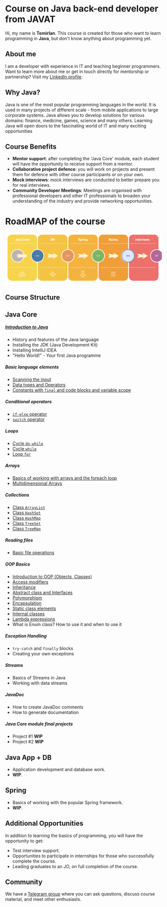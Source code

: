 # Course on Java back-end developer from JAVAT
Hi, my name is **Temirlan**. This course is created for those who want to learn programming in **Java**,
but don't know anything about programming yet.

## About me
I am a developer with experience in IT and teaching beginner programmers. Want to learn more about me or get in touch
directly for mentorship or partnership? Visit my [LinkedIn profile](https://www.linkedin.com/in/temirlan100).

## Why Java?
Java is one of the most popular programming languages in the world. It is used in many projects of different
scale - from mobile applications to large corporate systems. Java allows you to develop solutions for various
domains: finance, medicine, games, science and many others. Learning Java will open doors to the fascinating world of IT
and many exciting opportunities

## Course Benefits
- **Mentor support**: after completing the 'Java Core' module, each student will have the opportunity to receive support from a mentor.
- **Collaborative project defence**: you will work on projects and present them for defence with other course participants or on your own.
- **Mock interviews**: mock interviews are conducted to better prepare you for real interviews.
- **Community Developer Meetings**: Meetings are organised with professional developers and other IT professionals to broaden your understanding of the industry and provide networking opportunities.

# RoadMAP of the course
![roadmap](Img/ROADMAP.png)

## Course Structure
## **Java Core**
##### [Introduction to Java](JavaCore/lessons/hello_world.MD)
- History and features of the Java language
- Installing the JDK (Java Development Kit)
- Installing IntelliJ IDEA
- "Hello World!" - Your first Java programme

##### Basic language elements
- [Scanning the input](JavaCore/lessons/linput_scanning.MD)
- [Data types and Operators](JavaCore/lessons/data_types_operators.MD)
- [Constants with `final` and code blocks and variable scope](JavaCore/lessons/finak_blocks.MD)

##### Conditional operators
- [`if-else` operator](JavaCore/lessons/if_else.MD)
- [`switch` operator](JavaCore/lessons/switch.MD)

##### Loops
- [Cycle `do-while`](JavaCore/lessons/do_while.MD)
- [Cycle `while`](JavaCore/lessons/while.MD)
- [Loop `for`](JavaCore/lessons/for_loop.MD)

##### Arrays
- [Basics of working with arrays and the foreach loop](JavaCore/lessons/array.MD)
- [Multidimensional Arrays](JavaCore/lessons/matrix.MD)

##### Collections
- [Class `ArrayList`](JavaCore/lessons/list_arraylist.MD)
- [Class `HashSet`](JavaCore/lessons/set_hashset.MD)
- [Class `HashMap`](JavaCore/lessons/map_hashmap.MD)
- [Class `TreeSet`](JavaCore/lessons/treeset.MD)
- [Class `TreeMap`](JavaCore/lessons/treemap.MD)

##### Reading files
- [Basic file operations](JavaCore/lessons/file_io.MD)

##### OOP Basics
- [Introduction to OOP (Objects, Classes)](JavaCore/lessons/intro_oop.MD)
- [Access modifiers](JavaCore/lessons/access_modifiers.MD)
- [Inheritance](JavaCore/lessons/inheritance.MD)
- [Abstract class and Interfaces](JavaCore/lessons/abstract_class_interface.MD)
- [Polymorphism](JavaCore/lessons/polymorphism.MD)
- [Encapsulation](JavaCore/lessons/encapsulation.MD)
- [Static class elements](JavaCore/lessons/static.MD)
- [Internal classes](JavaCore/lessons/internal_class.MD)
- [Lambda expressions](JavaCore/lessons/lambda.MD)
- What is Enum class? How to use it and when to use it

##### Exception Handling
- `try-catch` and `finally` blocks
- Creating your own exceptions

##### Streams
- Basics of Streams in Java
- Working with data streams

##### JavaDoc
- How to create JavaDoc comments
- How to generate documentation

##### Java Core module final projects
- Project #1 **WIP**
- Project #2 **WIP**

## **Java App + DB**
- Application development and database work.
- **WIP**.

## **Spring**
- Basics of working with the popular Spring framework.
- **WIP**.

## Additional Opportunities
In addition to learning the basics of programming, you will have the opportunity to get:
- Test interview support.
- Opportunities to participate in internships for those who successfully complete the course.
- Leading graduates to an JO, on full completion of the course.

## Community
We have a [Telegram group](https://t.me/+p49eOfpbwso2N2My) where you can ask questions, 
discuss course material, and meet other enthusiasts.